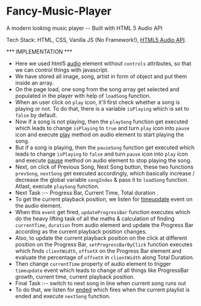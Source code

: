# Fancy-Music-Player
A modern looking music player -- Built with HTML 5 Audio API

Tech Stack: HTML, CSS, Vanilla JS (No Framework!), [HTML5 Audio API](https://developer.mozilla.org/en-US/docs/Web/API/Web_Audio_API).

*** IMPLEMENTATION ***
 * Here we used html5 [audio](https://www.w3schools.com/tags/ref_av_dom.asp) element without `controls` attributes, so that we can control things with javascript.
 * We have stored all image, song, artist in form of object and put them inside an array.
 * On the page load, one song from the song array get selected and populated in the player with help of `loadSong` function.
 * When an user click on `play` icon, it'll first check whether a song is playing or not. To do that, there is a variable `isPlaying` which is set to `false` by default.
 * Now if a song is not playing, then the `playSong` function get executed which leads to change `isPlaying` to `true` and turn `play` icon into `pause` icon and execute [play](https://www.w3schools.com/tags/av_met_play.asp) method on audio element to start playing the song.
 * But if a song is playing, then the `pauseSong` function get executed which leads to change `isPlaying` to `false` and turn `pause` icon into `play` icon and execute [pause](https://www.w3schools.com/tags/av_met_pause.asp) method on audio element to stop playing the song.
 * Next, on click of Previous Song, Next Song button, these two functions `prevSong`, `nextSong` get executed accordingly, which basically increase / decrease the global variable `songIndex` & pass it to `loadSong` function. Atlast, execute `playSong` function.
 * Next Task :-- Progress Bar, Current Time, Total duration .
 * To get the current playback position, we listen for [timeupdate](https://www.w3schools.com/tags/av_event_timeupdate.asp) event on the audio element.
 * When this `event` get fired, `updateProgressBar` function executes which do the heavy lifting task of all the maths & calculation of finding `currentTime`, `duration` from audio element and update the Progress Bar
 according as the current playback position changes.
 * Also, to update the current playback position on the click at different position on the Progress Bar,
 `setProgressBarByClick` function executes which finds `clientWidth`, `offsetX` on the Progress Bar element
 and evaluate the percentage of `offsetX` in `clientWidth` along Total Duration.
 * Then change `currentTime` property of audio element to trigger `timeupdate` event which leads to change of
 all things like ProgressBar growth, current time, current playback position.
 * Final Task :-- switch to next song in line when current song runs out
 * To do that, we listen for [ended](https://www.w3schools.com/tags/av_event_ended.asp) which fires when the current playlist is ended and execute `nextSong` function.